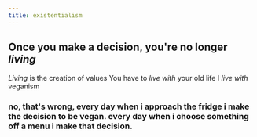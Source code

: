 ```yaml
---
title: existentialism
---
```


## Once you make a decision, you're no longer *living*
*Living* is the creation of values
You have to *live with* your old life
I *live with* veganism
### no, that's wrong, every day when i approach the fridge i make the decision to be vegan. every day when i choose something off a menu i make that decision.
##
